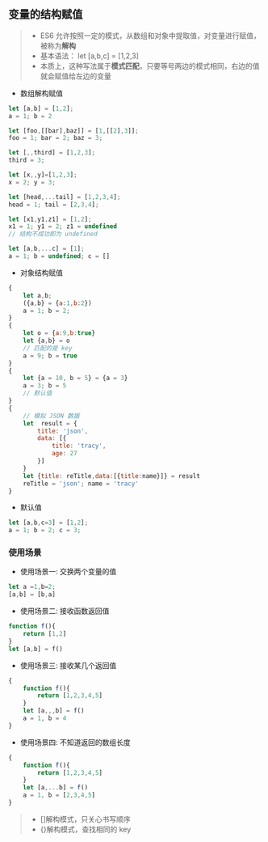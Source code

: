 ## 变量的结构赋值
>* ES6 允许按照一定的模式，从数组和对象中提取值，对变量进行赋值，被称为**解构**
>* 基本语法： let [a,b,c] = [1,2,3]
>* 本质上，这种写法属于**模式匹配**，只要等号两边的模式相同，右边的值就会赋值给左边的变量
- 数组解构赋值
``` javascript
let [a,b] = [1,2];
a = 1; b = 2

let [foo,[[bar],baz]] = [1,[[2],3]];
foo = 1; bar = 2; baz = 3;

let [,,third] = [1,2,3];
third = 3;

let [x,,y]=[1,2,3];
x = 2; y = 3;

let [head,...tail] = [1,2,3,4];
head = 1; tail = [2,3,4];

let [x1,y1,z1] = [1,2];
x1 = 1; y1 = 2; z1 = undefined
// 结构不成功即为 undefined

let [a,b,...c] = [1];
a = 1; b = undefined; c = []

```
- 对象结构赋值
```javascript
{
    let a,b;
    ({a,b} = {a:1,b:2})
    a = 1; b = 2;
}
{
    let o = {a:9,b:true}
    let {a,b} = o
    // 匹配的是 key
    a = 9; b = true
}
{
    let {a = 10, b = 5} = {a = 3}
    a = 3; b = 5
    // 默认值
}
{
    // 模拟 JSON 数据
    let  result = {
        title: 'json',
        data: [{
            title: 'tracy',
            age: 27
        }]
    }
    let {title: reTitle,data:[{title:name}]} = result
    reTitle = 'json'; name = 'tracy'
}

```
- 默认值
``` javascript
let [a,b,c=3] = [1,2];
a = 1; b = 2; c = 3;
```
### 使用场景
- 使用场景一: 交换两个变量的值
```javascript
let a =1,b=2;
[a,b] = [b,a]
```
- 使用场景二: 接收函数返回值
```javascript
function f(){
    return [1,2]
}
let [a,b] = f()
```
- 使用场景三: 接收某几个返回值
```javascript
{   
    function f(){
        return [1,2,3,4,5]
    }
    let [a,,,b] = f()
    a = 1, b = 4
}
```
- 使用场景四: 不知道返回的数组长度
```javascript
{
    function f(){
        return [1,2,3,4,5]
    }
    let [a,...b] = f()
    a = 1, b = [2,3,4,5]
}
```
>* []解构模式，只关心书写顺序
>* {}解构模式，查找相同的 key